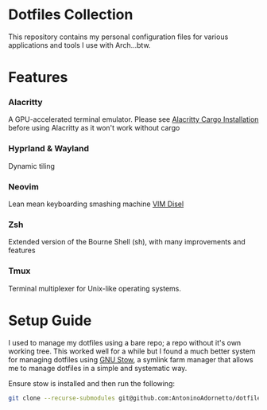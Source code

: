 # Dotfiles Collection 

This repository contains my personal configuration files for various applications and tools I use with Arch...btw.

# Features

### Alacritty

A GPU-accelerated terminal emulator. Please see [Alacritty Cargo Installation](https://github.com/alacritty/alacritty/blob/master/INSTALL.md) before using Alacritty as it won't work without cargo

### Hyprland & Wayland

Dynamic tiling

### Neovim

Lean mean keyboarding smashing machine [VIM Disel](https://github.com/AntoninoAdornetto/vim-diesel-kickstart)

### Zsh

Extended version of the Bourne Shell (sh), with many improvements and features

### Tmux

Terminal multiplexer for Unix-like operating systems.

# Setup Guide

I used to manage my dotfiles using a bare repo; a repo without it's own working tree. This worked well for a while but I found a much better system for managing dotfiles using [GNU Stow](https://www.gnu.org/software/stow/), a symlink farm manager that allows me to manage dotfiles in a simple and systematic way. 

Ensure stow is installed and then run the following:

```sh
git clone --recurse-submodules git@github.com:AntoninoAdornetto/dotfiles.git ~/.dotfiles
```
